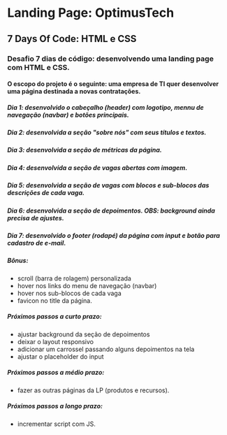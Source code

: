 # Landing Page: OptimusTech

## 7 Days Of Code: HTML e CSS
### Desafio 7 dias de código: desenvolvendo uma landing page com HTML e CSS.

#### O escopo do projeto é o seguinte: uma empresa de TI quer desenvolver uma página destinada a novas contratações.

##### Dia 1: desenvolvido o cabeçalho (header) com logotipo, mennu de navegação (navbar) e botões principais.

##### Dia 2: desenvolvida a seção "sobre nós" com seus títulos e textos.

##### Dia 3: desenvolvida a seção de métricas da página.

##### Dia 4: desenvolvida a seção de vagas abertas com imagem.

##### Dia 5: desenvolvida a seção de vagas com blocos e sub-blocos das descrições de cada vaga.

##### Dia 6: desenvolvida a seção de depoimentos. OBS: background ainda precisa de ajustes.

##### Dia 7: desenvolvido o footer (rodapé) da página com input e botão para cadastro de e-mail.

##### Bônus: 
- scroll (barra de rolagem) personalizada
- hover nos links do menu de navegação (navbar) 
- hover nos sub-blocos de cada vaga
- favicon no title da página.

##### Próximos passos a curto prazo: 
- ajustar background da seção de depoimentos
- deixar o layout responsivo
- adicionar um carrossel passando alguns depoimentos na tela
- ajustar o placeholder do input

##### Próximos passos a médio prazo: 
- fazer as outras páginas da LP (produtos e recursos).

##### Próximos passos a longo  prazo: 
- incrementar script com JS.

